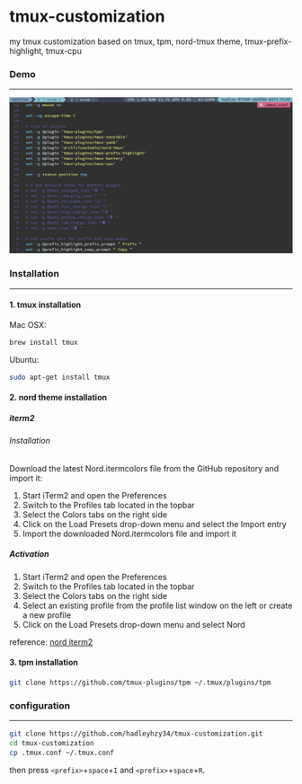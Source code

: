 # tmux-customization

my tmux customization based on tmux, tpm, nord-tmux theme, tmux-prefix-highlight, tmux-cpu

### Demo

---

![[demo]](./demo.png)

### Installation

---

#### 1. tmux installation

Mac OSX:

```sh
brew install tmux
```

Ubuntu:

```sh
sudo apt-get install tmux
```

#### 2. nord theme installation

##### iterm2

###### Installation

Download the latest Nord.itermcolors file from the GitHub repository and import it:

1. Start iTerm2 and open the Preferences
2. Switch to the Profiles tab located in the topbar
3. Select the Colors tabs on the right side
4. Click on the Load Presets drop-down menu and select the Import entry
5. Import the downloaded Nord.itermcolors file and import it

##### Activation

1. Start iTerm2 and open the Preferences
2. Switch to the Profiles tab located in the topbar
3. Select the Colors tabs on the right side
4. Select an existing profile from the profile list window on the left or create a new profile
5. Click on the Load Presets drop-down menu and select Nord

reference:
[nord iterm2](https://github.com/nordtheme/iterm2)

#### 3. tpm installation

```sh
git clone https://github.com/tmux-plugins/tpm ~/.tmux/plugins/tpm
```

### configuration

---

```sh
git clone https://github.com/hadleyhzy34/tmux-customization.git
cd tmux-customization
cp .tmux.conf ~/.tmux.conf
```

then press `<prefix>`+`space`+`I` and `<prefix>`+`space`+`R`.
